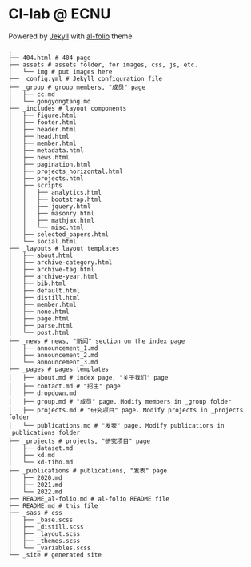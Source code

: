 # CI-lab @ ECNU

Powered by [Jekyll](https://jekyllrb.com/) with [al-folio](https://github.com/alshedivat/al-folio) theme.

    .
    ├── 404.html # 404 page
    ├── assets # assets folder, for images, css, js, etc.
    │   └── img # put images here
    ├── _config.yml # Jekyll configuration file
    ├── _group # group members, "成员" page
    │   ├── cc.md
    │   └── gongyongtang.md
    ├── _includes # layout components
    │   ├── figure.html
    │   ├── footer.html
    │   ├── header.html
    │   ├── head.html
    │   ├── member.html
    │   ├── metadata.html
    │   ├── news.html
    │   ├── pagination.html
    │   ├── projects_horizontal.html
    │   ├── projects.html
    │   ├── scripts
    │   │   ├── analytics.html
    │   │   ├── bootstrap.html
    │   │   ├── jquery.html
    │   │   ├── masonry.html
    │   │   ├── mathjax.html
    │   │   └── misc.html
    │   ├── selected_papers.html
    │   └── social.html
    ├── _layouts # layout templates
    │   ├── about.html
    │   ├── archive-category.html
    │   ├── archive-tag.html
    │   ├── archive-year.html
    │   ├── bib.html
    │   ├── default.html
    │   ├── distill.html
    │   ├── member.html
    │   ├── none.html
    │   ├── page.html
    │   ├── parse.html
    │   └── post.html
    ├── _news # news, "新闻" section on the index page
    │   ├── announcement_1.md
    │   ├── announcement_2.md
    │   └── announcement_3.md
    ├── _pages # pages templates
    │   ├── about.md # index page, "关于我们" page
    │   ├── contact.md # "招生" page
    │   ├── dropdown.md
    │   ├── group.md # "成员" page. Modify members in _group folder
    │   ├── projects.md # "研究项目" page. Modify projects in _projects folder
    │   └── publications.md # "发表" page. Modify publications in _publications folder
    ├── _projects # projects, "研究项目" page
    │   ├── dataset.md
    │   ├── kd.md
    │   └── kd-tiho.md
    ├── _publications # publications, "发表" page
    │   ├── 2020.md
    │   ├── 2021.md
    │   └── 2022.md
    ├── README_al-folio.md # al-folio README file
    ├── README.md # this file
    ├── _sass # css
    │   ├── _base.scss
    │   ├── _distill.scss
    │   ├── _layout.scss
    │   ├── _themes.scss
    │   └── _variables.scss
    └── _site # generated site